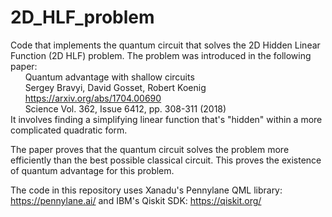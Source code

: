 # 2D_HLF_problem
Code that implements the quantum circuit that solves the 2D Hidden Linear Function (2D HLF) problem.
The problem was introduced in the following paper:<br>
  &nbsp; &nbsp; &nbsp; Quantum advantage with shallow circuits<br>
  &nbsp; &nbsp; &nbsp; Sergey Bravyi, David Gosset, Robert Koenig<br>
  &nbsp; &nbsp; &nbsp; https://arxiv.org/abs/1704.00690<br>
  &nbsp; &nbsp; &nbsp; Science Vol. 362, Issue 6412, pp. 308-311 (2018)<br>
It involves finding a simplifying linear function that's "hidden" within a more complicated quadratic form.

The paper proves that the quantum circuit solves the problem more efficiently than the best possible classical circuit. This proves the existence of quantum advantage for this problem.

The code in this repository uses Xanadu's Pennylane QML library: https://pennylane.ai/ and IBM's Qiskit SDK: https://qiskit.org/
